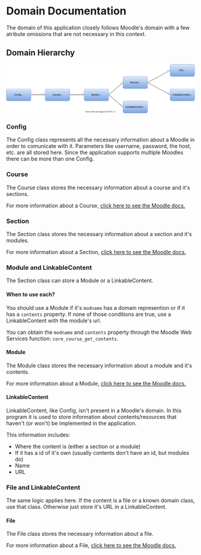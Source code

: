 # Domain Documentation

The domain of this application closely follows Moodle's domain with a few atribute omissions that are not necessary in
this context.

## Domain Hierarchy

![Project's Domain Hierarchy](domain_hierarchy.svg)

### Config

The Config class represents all the necessary information about a Moodle in order to comunicate with it. Parameters like
username, password, the host, etc. are all stored here. Since the application supports multiple Moodles there can be
more than one Config.

### Course

The Course class stores the necessary information about a course and it's sections.

For more information about a Course, [click here to see the Moodle docs.](https://docs.moodle.org/39/en/Courses)

### Section

The Section class stores the necessary information about a section and it's modules.

For more information about a Section, [click here to see the Moodle docs.](https://docs.moodle.org/19/en/Course_sections)

### Module and LinkableContent

The Section class can store a Module or a LinkableContent.

#### When to use each?

You should use a Module if it's `modname` has a domain represention or if it has a `contents` property. If none of those
conditions are true, use a LinkableContent with the module's url.

You can obtain the `modname` and `contents` property through the Moodle Web Services function:
`core_course_get_contents`.

#### Module

The Module class stores the necessary information about a module and it's contents.

For more information about a Module, [click here to see the Moodle docs.](https://docs.moodle.org/dev/Course_module)

#### LinkableContent

LinkableContent, like Config, isn't present in a Moodle's domain. In this program it is used to store information about
contents/resources that haven't (or won't) be implemented in the application.

This information includes:

- Where the content is (either a section or a module)
- If it has a id of it's own (usually contents don't have an id, but modules do)
- Name
- URL

### File and LinkableContent

The same logic applies here. If the content is a file or a known domain class, use that class. Otherwise just store it's
URL in a LinkableContent.

#### File

The File class stores the necessary information about a file.

For more information about a File, [click here to see the Moodle docs.](https://docs.moodle.org/39/en/File_resource)
